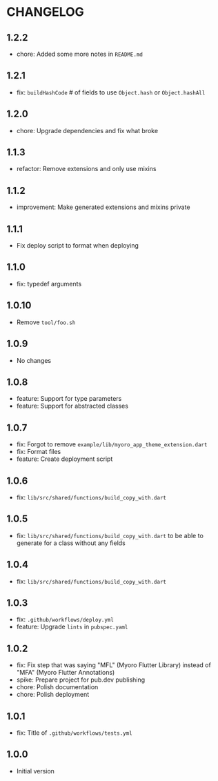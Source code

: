 # CHANGELOG

## 1.2.2

- chore: Added some more notes in `README.md`

## 1.2.1

- fix: `buildHashCode` # of fields to use `Object.hash` or `Object.hashAll`

## 1.2.0

- chore: Upgrade dependencies and fix what broke

## 1.1.3

- refactor: Remove extensions and only use mixins

## 1.1.2

- improvement: Make generated extensions and mixins private

## 1.1.1

- Fix deploy script to format when deploying

## 1.1.0

- fix: typedef arguments

## 1.0.10

- Remove `tool/foo.sh`

## 1.0.9

- No changes

## 1.0.8

- feature: Support for type parameters
- feature: Support for abstracted classes

## 1.0.7

- fix: Forgot to remove `example/lib/myoro_app_theme_extension.dart`
- fix: Format files
- feature: Create deployment script

## 1.0.6

- fix: `lib/src/shared/functions/build_copy_with.dart`

## 1.0.5

- fix: `lib/src/shared/functions/build_copy_with.dart` to be able to generate for a class without any fields

## 1.0.4

- fix: `lib/src/shared/functions/build_copy_with.dart`

## 1.0.3

- fix: `.github/workflows/deploy.yml`
- feature: Upgrade `lints` in `pubspec.yaml`

## 1.0.2

- fix: Fix step that was saying "MFL" (Myoro Flutter Library) instead of "MFA" (Myoro Flutter Annotations)
- spike: Prepare project for pub.dev publishing
- chore: Polish documentation
- chore: Polish deployment

## 1.0.1

- fix: Title of `.github/workflows/tests.yml`

## 1.0.0

- Initial version
